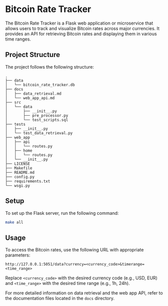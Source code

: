 # Bitcoin Rate Tracker

The Bitcoin Rate Tracker is a Flask web application or microservice that allows users to track and visualize Bitcoin rates across major currencies. It provides an API for retrieving Bitcoin rates and displaying them in various time ranges.

## Project Structure
The project follows the following structure:

```
.
├── data
│   └── bitcoin_rate_tracker.db
├── docs
│   ├── data_retrieval.md
│   └── web_app_api.md
├── src
│   └── data
│       ├── __init__.py
│       ├── pre_processor.py
│       └── test_scripts.sql
├── tests
│   ├── __init__.py
│   └── test_data_retrieval.py
├── web_app
│   ├── api
│   │   └── routes.py
│   ├── home
│   │   └── routes.py
│   └── __init__.py
├── LICENSE
├── Makefile
├── README.md
├── config.py
├── requirements.txt
└── wsgi.py
```

## Setup
To set up the Flask server, run the following command:
```bash
make all
```

## Usage
To access the Bitcoin rates, use the following URL with appropriate parameters:
```
http://127.0.0.1:5051/data?currency=<currency_code>&timerange=<time_range>
```
Replace `<currency_code>` with the desired currency code (e.g., USD, EUR) and `<time_range>` with the desired time range (e.g., 1h, 24h).

For more detailed information on data retrieval and the web app API, refer to the documentation files located in the `docs` directory.